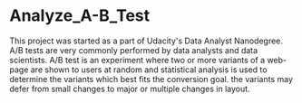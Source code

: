 # Analyze_A-B_Test
This project was started as a part of Udacity's Data Analyst Nanodegree. A/B tests are very commonly performed by data analysts and data scientists.  A/B test is an experiment where two or more variants of a web-page are shown to users at random and statistical analysis is used to determine the variants which best fits the conversion goal. the variants may defer from small changes to major or multiple changes in layout.
